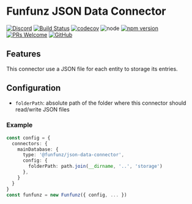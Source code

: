 # Funfunz JSON Data Connector

[![Discord][discord-badge]][discord]
[![Build Status][actions-badge]][actions]
[![codecov][codecov-badge]][codecov]
![node][node]
[![npm version][npm-badge]][npm]
[![PRs Welcome][prs-badge]][prs]
[![GitHub][license-badge]][license]


## Features

This connector use a JSON file for each entity to storage its entries.


## Configuration

* `folderPath`: absolute path of the folder where this connector should read/write JSON files


### Example

```typescript
const config = {
  connectors: {
    mainDatabase: {
      type: '@funfunz/json-data-connector',
      config: {
        folderPath: path.join(__dirname, '..', 'storage') 
      },
    }
  }
}
const funfunz = new Funfunz({ config, ... })
```


[discord-badge]: https://img.shields.io/discord/774439225520554004?logo=discord
[discord]: https://discord.gg/HwZ7zMJKwg

[actions-badge]: https://github.com/funfunz/json-data-connector/workflows/Node.js%20CI/badge.svg
[actions]: https://github.com/Funfunz/json-data-connector/actions

[codecov-badge]: https://codecov.io/gh/Funfunz/json-data-connector/branch/main/graph/badge.svg
[codecov]: https://codecov.io/gh/Funfunz/json-data-connector

[node]: https://img.shields.io/node/v/funfunz.svg

[npm-badge]: https://badge.fury.io/js/funfunz.svg
[npm]: https://badge.fury.io/js/funfunz

[prs-badge]: https://img.shields.io/badge/PRs-welcome-brightgreen.svg
[prs]: http://makeapullrequest.com

[license-badge]: https://img.shields.io/github/license/JWebCoder/funfunz.svg
[license]: https://github.com/JWebCoder/funfunz/blob/master/LICENSE
